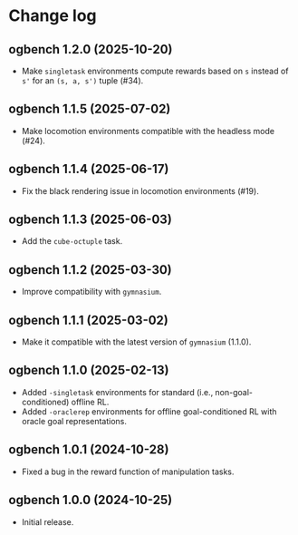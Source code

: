 # Change log

## ogbench 1.2.0 (2025-10-20)
- Make `singletask` environments compute rewards based on `s` instead of `s'` for an `(s, a, s')` tuple  (#34).

## ogbench 1.1.5 (2025-07-02)
- Make locomotion environments compatible with the headless mode (#24).

## ogbench 1.1.4 (2025-06-17)
- Fix the black rendering issue in locomotion environments (#19).

## ogbench 1.1.3 (2025-06-03)
- Add the `cube-octuple` task.

## ogbench 1.1.2 (2025-03-30)
- Improve compatibility with `gymnasium`.

## ogbench 1.1.1 (2025-03-02)
- Make it compatible with the latest version of `gymnasium` (1.1.0).

## ogbench 1.1.0 (2025-02-13)
- Added `-singletask` environments for standard (i.e., non-goal-conditioned) offline RL.
- Added `-oraclerep` environments for offline goal-conditioned RL with oracle goal representations.

## ogbench 1.0.1 (2024-10-28)
- Fixed a bug in the reward function of manipulation tasks.

## ogbench 1.0.0 (2024-10-25)
- Initial release.